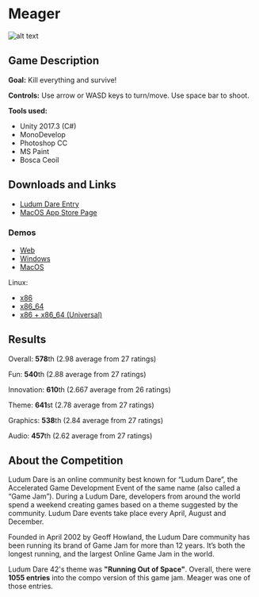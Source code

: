 # Meager
![alt text](https://static.jam.vg/raw/27a/11/z/16d6a.png "Header")
## Game Description
**Goal:** Kill everything and survive!

**Controls:** Use arrow or WASD keys to turn/move. Use space bar to shoot.

**Tools used:**
- Unity 2017.3 (C#)
- MonoDevelop
- Photoshop CC
- MS Paint
- Bosca Ceoil
## Downloads and Links
- [Ludum Dare Entry](https://ldjam.com/events/ludum-dare/42/meager)
- [MacOS App Store Page](https://apps.apple.com/us/app/meager/id1433803683?mt=12)
### Demos
- [Web](https://fried-man.github.io/Ludum_Dare_42/)
- [Windows](https://github.com/Fried-man/Ludum_Dare_42/tree/demo/Windows)
- [MacOS](https://github.com/Fried-man/Ludum_Dare_42/tree/demo/Mac%20OS)

Linux:
- [x86](https://github.com/Fried-man/Ludum_Dare_42/tree/demo/Linux/x86)
- [x86_64](https://github.com/Fried-man/Ludum_Dare_42/tree/demo/Linux/x86_64)
- [x86 + x86_64 (Universal)](https://github.com/Fried-man/Ludum_Dare_42/tree/demo/Linux/x86%20%2B%20x86_64%20(Universal))
## Results
Overall: **578**th (2.98 average from 27 ratings)

Fun: **540**th (2.88 average from 27 ratings)

Innovation: **610**th (2.667 average from 26 ratings)

Theme: **641**st (2.78 average from 27 ratings)

Graphics: **538**th (2.84 average from 27 ratings)

Audio: **457**th (2.62 average from 27 ratings)
## About the Competition
Ludum Dare is an online community best known for “Ludum Dare”, the Accelerated Game Development Event of the same name (also called a “Game Jam”). During a Ludum Dare, developers from around the world spend a weekend creating games based on a theme suggested by the community. Ludum Dare events take place every April, August and December.

Founded in April 2002 by Geoff Howland, the Ludum Dare community has been running its brand of Game Jam for more than 12 years. It’s both the longest running, and the largest Online Game Jam in the world.

Ludum Dare 42's theme was **"Running Out of Space"**. Overall, there were **1055 entries** into the compo version of this game jam. Meager was one of those entries.

